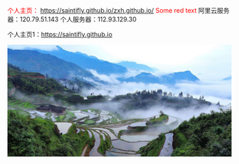 <span style="color: red">个人主页：</span> https://saintifly.github.io/zxh.github.io/
<span style="color: red"> Some red text </span>
阿里云服务器：120.79.51.143
个人服务器：112.93.129.30

个人主页1：https://saintifly.github.io

![个人图片](https://github.com/saintifly/zxh.github.io/raw/master/Screenshots/timg.jpg)
